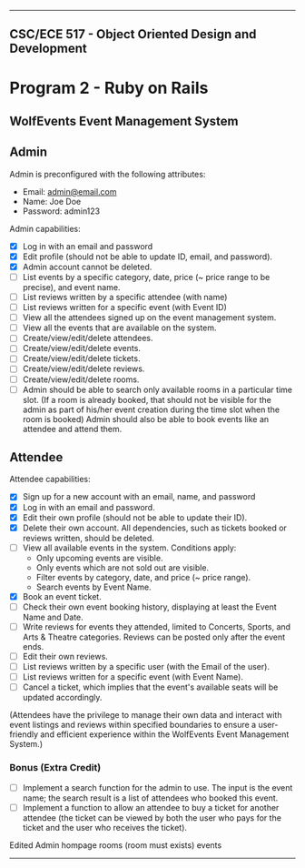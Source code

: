 
---

## CSC/ECE 517 - Object Oriented Design and Development
# Program 2 - Ruby on Rails

## WolfEvents Event Management System
## Admin

Admin is preconfigured with the following attributes:
* Email: admin@email.com
* Name: Joe Doe
* Password: admin123

Admin capabilities:

- [x] Log in with an email and password
- [x] Edit profile (should not be able to update ID, email, and password).
- [x] Admin account cannot be deleted.
- [ ] List events by a specific category, date, price (~ price range to be precise), and event name.
- [ ] List reviews written by a specific attendee (with name)
- [ ] List reviews written for a specific event (with Event ID)
- [ ] View all the attendees signed up on the event management system.
- [ ] View all the events that are available on the system.
- [ ] Create/view/edit/delete attendees.
- [ ] Create/view/edit/delete events.
- [ ] Create/view/edit/delete tickets.
- [ ] Create/view/edit/delete reviews.
- [ ] Create/view/edit/delete rooms.
- [ ] Admin should be able to search only available rooms in a particular time slot.
  (If a room is already booked, that should not be visible for the admin as part of his/her event creation during the time slot when the room is booked)
  Admin should also be able to book events like an attendee and attend them.

## Attendee

Attendee capabilities:

- [x] Sign up for a new account with an email, name, and password
- [x] Log in with an email and password.
- [x] Edit their own profile (should not be able to update their ID).
- [x] Delete their own account. All dependencies, such as tickets booked or reviews written, should be deleted.
- [ ] View all available events in the system. Conditions apply:
    - Only upcoming events are visible. 
    - Only events which are not sold out are visible.
    - Filter events by category, date, and price (~ price range).
    - Search events by Event Name.
- [x] Book an event ticket.
- [ ] Check their own event booking history, displaying at least the Event Name and Date.
- [ ] Write reviews for events they attended, limited to Concerts, Sports, and Arts & Theatre categories. Reviews can be posted only after the event ends.
- [ ] Edit their own reviews.
- [ ] List reviews written by a specific user (with the Email of the user).
- [ ] List reviews written for a specific event (with Event Name).
- [ ] Cancel a ticket, which implies that the event's available seats will be updated accordingly.

(Attendees have the privilege to manage their own data and interact with event listings and reviews within specified boundaries to ensure a user-friendly and efficient experience within the WolfEvents Event Management System.)

### Bonus (Extra Credit)
- [ ] Implement a search function for the admin to use. The input is the event name; the search result is a list of attendees who booked this event.
- [ ] Implement a function to allow an attendee to buy a ticket for another attendee (the ticket can be viewed by both the user who pays for the ticket and the user who receives the ticket).

Edited
Admin hompage
rooms (room must exists)
events

--- 